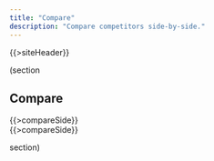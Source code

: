 ```yaml
---
title: "Compare"
description: "Compare competitors side-by-side."
---
```


{{>siteHeader}}

(section

## Compare

<div class="grid stack fill-2 items-y-stretch">
  <div>{{>compareSide}}</div>
  <div>{{>compareSide}}</div>
</div>

section)

<script>
  const DATA = {{{json}}};

  console.log(DATA);

  const selectProfile = async (element) => {
    const data = await fetch(`/${element.value}.json`).then(x => x.json());

    console.log(data);
  };
</script>